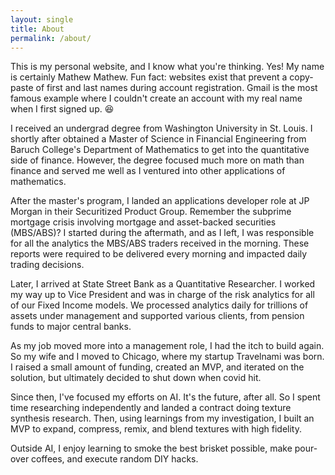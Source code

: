 ```yaml
---
layout: single
title: About
permalink: /about/
---
```

This is my personal website, and I know what you're thinking. Yes! My name is certainly Mathew Mathew. Fun fact: websites exist that prevent a copy-paste of first and last names during account registration. Gmail is the most famous example where I couldn't create an account with my real name when I first signed up. :laughing:

I received an undergrad degree from Washington University in St. Louis. I shortly after obtained a Master of Science in Financial Engineering from Baruch College's Department of Mathematics to get into the quantitative side of finance. However, the degree focused much more on math than finance and served me well as I ventured into other applications of mathematics.

After the master's program, I landed an applications developer role at JP Morgan in their Securitized Product Group. Remember the subprime mortgage crisis involving mortgage and asset-backed securities (MBS/ABS)? I started during the aftermath, and as I left, I was responsible for all the analytics the MBS/ABS traders received in the morning. These reports were required to be delivered every morning and impacted daily trading decisions.

Later, I arrived at State Street Bank as a Quantitative Researcher. I worked my way up to Vice President and was in charge of the risk analytics for all of our Fixed Income models. We processed analytics daily for trillions of assets under management and supported various clients, from pension funds to major central banks.

As my job moved more into a management role, I had the itch to build again. So my wife and I moved to Chicago, where my startup Travelnami was born. I raised a small amount of funding, created an MVP, and iterated on the solution, but ultimately decided to shut down when covid hit.

Since then, I've focused my efforts on AI. It's the future, after all. So I spent time researching independently and landed a contract doing texture synthesis research. Then, using learnings from my investigation, I built an MVP to expand, compress, remix, and blend textures with high fidelity.

Outside AI, I enjoy learning to smoke the best brisket possible, make pour-over coffees, and execute random DIY hacks.
